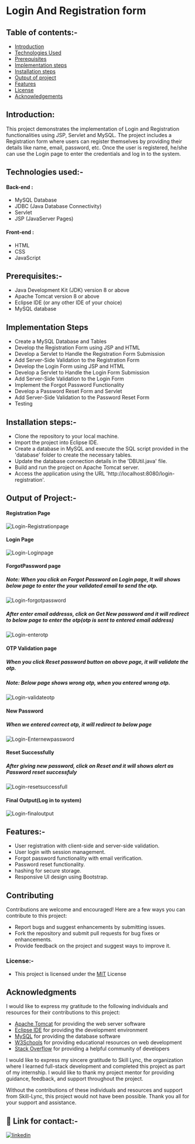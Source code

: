 # Login And Registration form

## Table of contents:-

- [Introduction](https://github.com/manikandaraj-T-N/Login/blob/main/README.md#introduction)
- [Technologies Used](https://github.com/manikandaraj-T-N/Login/blob/main/README.md#technologies-used-)
- [Prerequisites](https://github.com/manikandaraj-T-N/Login/blob/main/README.md#prerequisites-)
- [Implementation steps](https://github.com/manikandaraj-T-N/Login/blob/main/README.md#implementation-steps)
- [Installation steps](https://github.com/manikandaraj-T-N/Login/blob/main/README.md#installation-steps-)
- [Output of project](https://github.com/manikandaraj-T-N/Login/blob/main/README.md#output-of-project-)
- [Features](https://github.com/manikandaraj-T-N/Login/blob/main/README.md#features-)
- [License](https://github.com/manikandaraj-T-N/Login/blob/main/README.md#license-)
- [Acknowledgements]()

## Introduction:
This project demonstrates the implementation of Login and Registration functionalities using JSP, Servlet and MySQL. The project includes a Registration form where users can register themselves by providing their details like name, email, password, etc. Once the user is registered, he/she can use the Login page to enter the credentials and log in to the system.

## Technologies used:-

#### Back-end :
- MySQL Database 
- JDBC (Java Database Connectivity)
- Servlet
- JSP (JavaServer Pages)

#### Front-end :
- HTML 
- CSS
- JavaScript

## Prerequisites:-

- Java Development Kit (JDK) version 8 or above
- Apache Tomcat version 8 or above
- Eclipse IDE (or any other IDE of your choice)
- MySQL database

## Implementation Steps
- Create a MySQL Database and Tables
- Develop the Registration Form using JSP and HTML
- Develop a Servlet to Handle the Registration Form Submission
- Add Server-Side Validation to the Registration Form
- Develop the Login Form using JSP and HTML
- Develop a Servlet to Handle the Login Form Submission
- Add Server-Side Validation to the Login Form
- Implement the Forgot Password Functionality
- Develop a Password Reset Form and Servlet
- Add Server-Side Validation to the Password Reset Form
- Testing

## Installation steps:-

- Clone the repository to your local machine.
- Import the project into Eclipse IDE.
- Create a database in MySQL and execute the SQL script provided in the 'database' folder to create the necessary tables.
- Update the database connection details in the 'DBUtil.java' file.
- Build and run the project on Apache Tomcat server.
- Access the application using the URL 'http://localhost:8080/login-registration'.

## Output of Project:-
#### Registration Page
![Login-Registrationpage](https://user-images.githubusercontent.com/93505267/234291593-066800a0-12a7-4f0c-bb35-1cdef2734bc5.png)


#### Login Page
![Login-Loginpage](https://user-images.githubusercontent.com/93505267/234291526-6d2df10b-68e5-47b4-ae55-25000f9afacc.png)


#### ForgotPassword page

##### Note: When you click on Forgot Password on Login page, It will shows below page to enter the your validated email to send the otp.

![Login-forgotpassword](https://user-images.githubusercontent.com/93505267/234458670-3cc90d28-52d8-476e-8ccf-7ddd24d96d66.png)

##### After enter email addresss, click on Get New password and it will redirect to below page to enter the otp(otp is sent to entered email address)
![Login-enterotp](https://user-images.githubusercontent.com/93505267/234458467-12133caf-414a-4bee-853c-d235b6efb4f9.png)


#### OTP Validation page

##### When you click Reset password button on above page, it will validate the otp.
##### Note: Below page shows wrong otp, when you entered wrong otp.

![Login-validateotp](https://user-images.githubusercontent.com/93505267/234459006-fccff8c6-1fb9-484b-9b00-9f6e53465fe4.png)


#### New Password

##### When we entered correct otp, it will redirect to below page

![Login-Enternewpassword](https://user-images.githubusercontent.com/93505267/234458504-a72823ca-e508-4fd6-b3b8-5758792d5a12.png)


#### Reset Successfully

##### After giving new password, click on Reset and  it will shows alert as Password reset successfuly

![Login-resetsuccessfull](https://user-images.githubusercontent.com/93505267/234458852-24ec6948-a293-4b56-9b60-64c4b0532122.png)


#### Final Output(Log in to system)

![Login-finaloutput](https://user-images.githubusercontent.com/93505267/234458441-2d3e66e6-93b0-4bb6-9cac-2aacf2f30a11.png)

## Features:-

- User registration with client-side and server-side validation.
- User login with session management.
- Forgot password functionality with email verification.
- Password reset functionality.
-  hashing for secure storage.
- Responsive UI design using Bootstrap.

## Contributing

Contributions are welcome and encouraged! Here are a few ways you can contribute to this project:

- Report bugs and suggest enhancements by submitting issues.
- Fork the repository and submit pull requests for bug fixes or enhancements.
- Provide feedback on the project and suggest ways to improve it.


### License:-
- This project is licensed under the [MIT](https://choosealicense.com/licenses/mit/) License

## Acknowledgments

I would like to express my gratitude to the following individuals and resources for their contributions to this project:

- [Apache Tomcat](https://tomcat.apache.org/) for providing the web server software
- [Eclipse IDE](https://www.eclipse.org/) for providing the development environment
- [MySQL](https://www.mysql.com/) for providing the database software
- [W3Schools](https://www.w3schools.com/) for providing educational resources on web development
- [Stack Overflow](https://stackoverflow.com/) for providing a helpful community of developers

I would like to express my sincere gratitude to Skill Lync, the organization where I learned full-stack development and completed this project as part of my internship. I would like to thank my project mentor for providing guidance, feedback, and support throughout the project.

Without the contributions of these individuals and resources and support from Skill-Lync, this project would not have been possible. Thank you all for your support and assistance.

## 🔗 Link for contact:-

[![linkedin](https://img.shields.io/badge/linkedin-0A66C2?style=for-the-badge&logo=linkedin&logoColor=white)](https://www.linkedin.com/in/manikandaraj-t-n-834189173/)
